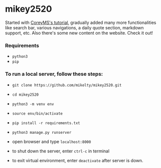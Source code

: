 # mikey2520
Started with [CoreyMS's tutorial](https://www.youtube.com/watch?v=UmljXZIypDc&list=PL-osiE80TeTtoQCKZ03TU5fNfx2UY6U4p), gradually added many more functionalities like search bar, various navigations, a daily quote section, markdown support, etc.
Also there's some new content on the website. Check it out!
### Requirements
- `python3`
- `pip`
### To run a local server, follow these steps:
- `git clone https://github.com/mikelty/mikey2520.git`
- `cd mikey2520`
- `python3 -m venv env`
- `source env/bin/activate`
- `pip install -r requirements.txt`
- `python3 manage.py runserver`
- open browser and type `localhost:8000`

- to shut down the server, enter `ctrl-c` in terminal
- to exit virtual environment, enter `deactivate` after server is down.
